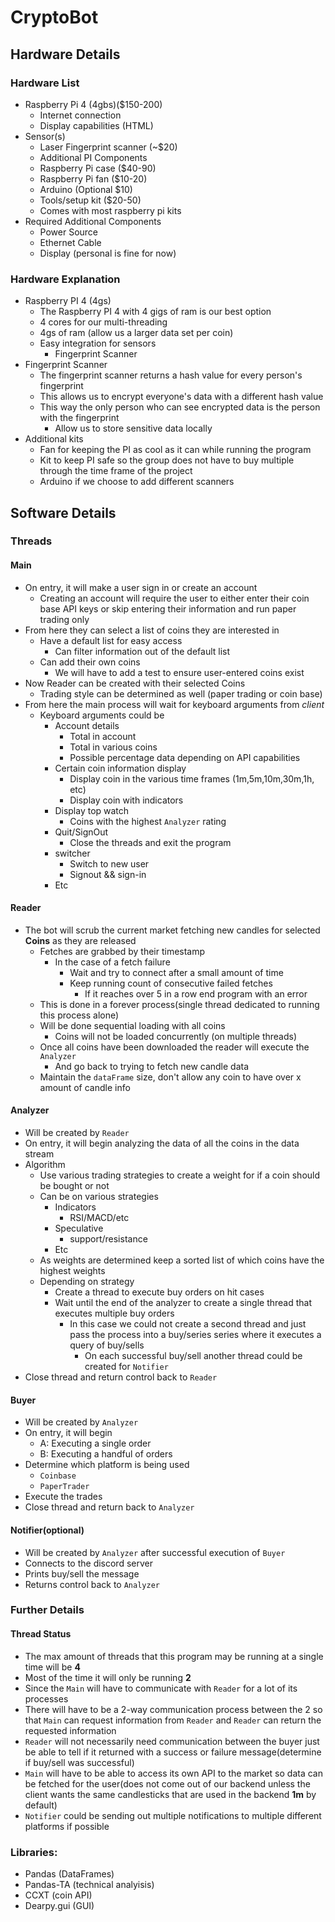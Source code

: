 <!--
    File: design.md
    Creator: Ernest M Duckworth IV
    Created: Monday Feb 21 2022 at 11:35:55 AM
    For: CryptoBot
    Description: Design file for the Crypto Bot
--->
# CryptoBot

## Hardware Details

### Hardware List

- Raspberry Pi 4 (4gbs)($150-200)
   - Internet connection
   - Display capabilities (HTML)
- Sensor(s)
   - Laser Fingerprint scanner (~$20)
   - Additional PI Components
   - Raspberry Pi case ($40-90)
   - Raspberry Pi fan ($10-20)
   - Arduino (Optional $10)
   - Tools/setup kit ($20-50)
   - Comes with most raspberry pi kits
- Required Additional Components
   - Power Source
   - Ethernet Cable
   - Display (personal is fine for now)

### Hardware Explanation

- Raspberry PI 4 (4gs)
   - The Raspberry PI 4 with 4 gigs of ram is our best option
   - 4 cores for our multi-threading
   - 4gs of ram (allow us a larger data set per coin)
   - Easy integration for sensors
      - Fingerprint Scanner
- Fingerprint Scanner
   - The fingerprint scanner returns a hash value for every person's fingerprint
   - This allows us to encrypt everyone's data with a different hash value
   - This way the only person who can see encrypted data is the person with the fingerprint
      - Allow us to store sensitive data locally
- Additional kits
   - Fan for keeping the PI as cool as it can while running the program
   - Kit to keep PI safe so the group does not have to buy multiple through the time frame of the project
   - Arduino if we choose to add different scanners

## Software Details

### Threads

#### Main

- On entry, it will make a user sign in or create an account
   - Creating an account will require the user to either enter their coin base API keys or skip entering their information and run paper trading only
- From here they can select a list of coins they are interested in
   - Have a default list for easy access
      - Can filter information out of the default list
   - Can add their own coins
      - We will have to add a test to ensure user-entered coins exist 
- Now Reader can be created with their selected Coins 
   - Trading style can be determined as well (paper trading or coin base)
- From here the main process will wait for keyboard arguments from *client*
   - Keyboard arguments could be
      - Account details
         - Total in account
         - Total in various coins
         - Possible percentage data depending on API capabilities
      - Certain coin information display
         - Display coin in the various time frames (1m,5m,10m,30m,1h, etc)
         - Display coin with indicators
      - Display top watch
         - Coins with the highest `Analyzer` rating
      - Quit/SignOut
         - Close the threads and exit the program
      - switcher
         - Switch to new user 
         - Signout && sign-in
      - Etc

#### Reader

- The bot will scrub the current market fetching new candles for selected **Coins** as they are released
   - Fetches are grabbed by their timestamp
      - In the case of a fetch failure
         - Wait and try to connect after a small amount of time
         - Keep running count of consecutive failed fetches
            - If it reaches over 5 in a row end program with an error
   - This is done in a forever process(single thread dedicated to running this process alone)
   - Will be done sequential loading with all coins
      - Coins will not be loaded concurrently (on multiple threads)
   - Once all coins have been downloaded the reader will execute the `Analyzer`
      - And go back to trying to fetch new candle data
   - Maintain the `dataFrame` size, don't allow any coin to have over x amount of candle info 

#### Analyzer
- Will be created by `Reader`
- On entry, it will begin analyzing the data of all the coins in the data stream
- Algorithm
   - Use various trading strategies to create a weight for if a coin should be bought or not
   - Can be on various strategies
      - Indicators
         - RSI/MACD/etc
      - Speculative 
         - support/resistance
      - Etc
   - As weights are determined keep a sorted list of which coins have the highest weights
   - Depending on strategy
      - Create a thread to execute buy orders on hit cases
      - Wait until the end of the analyzer to create a single thread that executes multiple buy orders
         - In this case we could not create a second thread and just pass the process into a buy/series series where it executes a query of buy/sells
            - On each successful buy/sell another thread could be created for `Notifier`
- Close thread and return control back to `Reader`

#### Buyer

- Will be created by `Analyzer`
- On entry, it will begin 
   - A: Executing a single order
   - B: Executing a handful of orders
- Determine which platform is being used
   - `Coinbase` 
   - `PaperTrader`
- Execute the trades
- Close thread and return back to `Analyzer`

#### Notifier(optional)

- Will be created by `Analyzer` after successful execution of `Buyer`
- Connects to the discord server
- Prints buy/sell the message
- Returns control back to `Analyzer`

### Further Details

#### Thread Status

- The max amount of threads that this program may be running at a single time will be **4**
- Most of the time it will only be running **2**
- Since the `Main` will have to communicate with `Reader` for a lot of its processes
- There will have to be a 2-way communication process between the 2 so that `Main` can request information from `Reader` and `Reader` can return the requested information
- `Reader` will not necessarily need communication between the buyer just be able to tell if it returned with a success or failure message(determine if buy/sell was successful)
- `Main` will have to be able to access its own API to the market so data can be fetched for the user(does not come out of our backend unless the client wants the same candlesticks that are used in the backend **1m** by default)
- `Notifier` could be sending out multiple notifications to multiple different platforms if possible

### Libraries:
- Pandas (DataFrames)
- Pandas-TA (technical analyisis)
- CCXT (coin API)
- Dearpy.gui (GUI)
